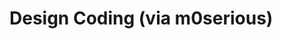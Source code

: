<!--
id: 3332656918
link: http://tumblr.atmos.org/post/3332656918/design-coding-via-m0serious
slug: design-coding-via-m0serious
date: Wed Feb 16 2011 14:05:55 GMT-0800 (PST)
publish: 2011-02-016
tags: 
title: Design Coding (via m0serious)
-->


Design Coding (via m0serious)
=============================



